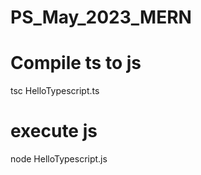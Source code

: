 # PS_May_2023_MERN

# Compile ts to js

tsc HelloTypescript.ts

# execute js

node HelloTypescript.js